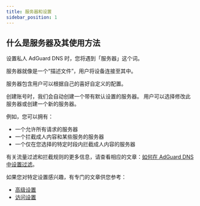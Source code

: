 ```yaml
---
title: 服务器和设置
sidebar_position: 1
---
```


## 什么是服务器及其使用方法

设置私人 AdGuard DNS 时，您将遇到「服务器」这个词。

服务器就像是一个“描述文件”，用户将设备连接至其中。

服务器包含用户可以根据自己的喜好自定义的配置。

创建账号时，我们会自动创建一个带有默认设置的服务器。 用户可以选择修改此服务器或创建一个新的服务器。

例如，您可以拥有：

- 一个允许所有请求的服务器
- 一个拦截成人内容和某些服务的服务器
- 一个仅在您选择的特定时段内拦截成人内容的服务器

有关流量过滤和拦截规则的更多信息，请查看相应的文章：[如何在 AdGuard DNS 中设置过滤](/private-dns/setting-up-filtering/blocklists.md)。

如果您对特定设置感兴趣，有专门的文章供您参考：

- [高级设置](/private-dns/server-and-settings/advanced.md)
- [访问设置](/private-dns/server-and-settings/access.md)
